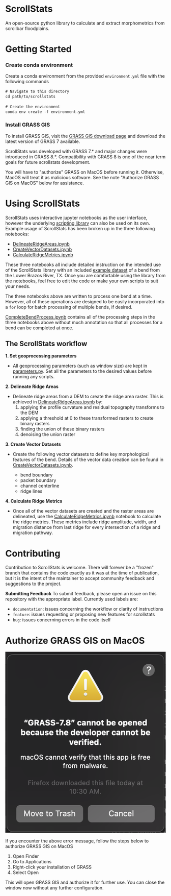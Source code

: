 # ScrollStats

An open-source python library to calculate and extract morphometrics from scrollbar floodplains.


# Getting Started

### Create conda environment

Create a conda environment from the provided `environment.yml` file with the following commands
```shell
# Navigate to this directory
cd path/to/scrollstats

# Create the environment
conda env create -f environment.yml
```

### Install GRASS GIS

To install GRASS GIS, visit the [GRASS GIS download page](https://grass.osgeo.org/download/mac/) and download the latest version of GRASS 7 available. 

ScrollStats was developed with GRASS 7.* and major changes were introduced in GRASS 8.*. Compatibility with GRASS 8 is one of the near term goals for future scrollstats development. 

You will have to "authorize" GRASS on MacOS before running it. Otherwise, MacOS will treat it as malicious software. See the note "Authorize GRASS GIS on MacOS" below for assistance.

# Using ScrollStats

ScrollStats uses interactive jupyter notebooks as the user interface, however the underlying [scripting library](scrollstats) can also be used on its own. Example usage of ScrollStats has been broken up in the three following notebooks:
- [DelineateRidgeAreas.ipynb](DelineateRidgeAreas.ipynb)
- [CreateVectorDatasets.ipynb](CreateVectorDatasets.ipynb)
- [CalculateRidgeMetrics.ipynb](CalculateRidgeMetrics.ipynb)

These three notebooks all include detailed instruction on the intended use of the ScrollStats library with an included [example dataset](example_data) of a bend from the Lower Brazos River, TX. Once you are comfortable using the library from the notebooks, feel free to edit the code or make your own scripts to suit your needs. 

The three notebooks above are written to process one bend at a time. However, all of these operations are designed to be easily incorporated into a `for` loop for batch processing of multiple bends, if desired.

[CompleteBendProcess.ipynb](CompleteBendProcess.ipynb) contains all of the processing steps in the three notebooks above without much annotation so that all processes for a bend can be completed at once. 


## The ScrollStats workflow

**1. Set geoprocessing parameters**

- All geoprocessing parameters (such as window size) are kept in [parameters.py](parameters.py). Set all the parameters to the desired values before running any scripts. 

**2. Delineate Ridge Areas**

- Delineate ridge areas from a DEM to create the ridge area raster. This is achieved in [DelineateRidgeAreas.ipynb](DelineateRidgeAreas.ipynb) by:
    1. applying the profile curvature and residual topography transforms to the DEM
    2. applying a threshold at 0 to these transformed rasters to create binary rasters
    3. finding the union of these binary rasters 
    4. denoising the union raster 

**3. Create Vector Datasets**

- Create the following vector datasets to define key morphological features of the bend. Details of the vector data creation can be found in [CreateVectorDatasets.ipynb](CreateVectorDatasets.ipynb).

    - bend boundary
    - packet boundary
    - channel centerline
    - ridge lines

**4. Calculate Ridge Metrics**

- Once all of the vector datasets are created and the raster areas are delineated, use the [CalculateRidgeMetrics.ipynb](CalculateRidgeMetrics.ipynb) notebook to calculate the ridge metrics. These metrics include ridge amplitude, width, and migration distance from last ridge for every intersection of a ridge and migration pathway. 


# Contributing

Contribution to ScrollStats is welcome. There will forever be a "frozen" branch that contains the code exactly as it was at the time of publication, but it is the intent of the maintainer to accept community feedback and suggestions to the project.

**Submitting Feedback**
To submit feedback, please open an issue on this repository with the appropriate label. Currently used labels are:
- `documentation`: issues concerning the workflow or clarity of instructions
- `feature`: issues requesting or proposing new features for scrollstats
- `bug`: issues concerning errors in the code itself


# Authorize GRASS GIS on MacOS

![Authorize GRASS GIS](img/authorize_grass_gis.png)

If you encounter the above error message, follow the steps below to authorize GRASS GIS on MacOS
1. Open Finder
2. Go to Applications
3. Right-click your installation of GRASS
4. Select Open

This will open GRASS GIS and authorize it for further use. You can close the window now without any further configuration.